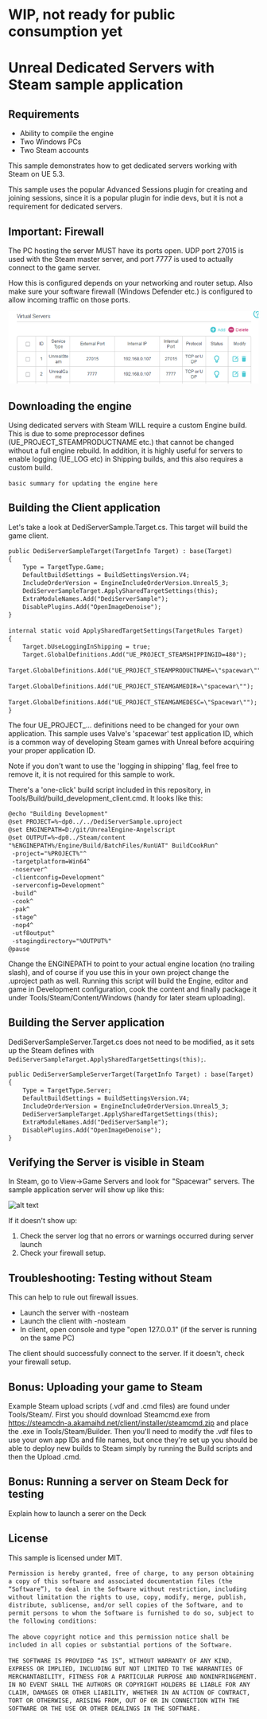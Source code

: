 # WIP, not ready for public consumption yet

# Unreal Dedicated Servers with Steam sample application

## Requirements

- Ability to compile the engine
- Two Windows PCs
- Two Steam accounts

This sample demonstrates how to get dedicated servers working with Steam on UE 5.3.

This sample uses the popular Advanced Sessions plugin for creating and joining sessions, since it is a popular plugin for indie devs, but it is not a requirement for dedicated servers.

## Important: Firewall

The PC hosting the server MUST have its ports open. UDP port 27015 is used with the Steam master server, and port 7777 is used to actually connect to the game server.

How this is configured depends on your networking and router setup. Also make sure your software firewall (Windows Defender etc.) is configured to allow incoming traffic on those ports.

![alt text](Docs/ports.png)

## Downloading the engine

Using dedicated servers with Steam WILL require a custom Engine build. This is due to some preprocessor defines (UE_PROJECT_STEAMPRODUCTNAME etc.) that cannot be changed without a full engine rebuild.
In addition, it is highly useful for servers to enable logging (UE_LOG etc) in Shipping builds, and this also requires a custom build.

```basic summary for updating the engine here```

## Building the Client application

Let's take a look at DediServerSample.Target.cs. This target will build the game client.

```
public DediServerSampleTarget(TargetInfo Target) : base(Target)
{
    Type = TargetType.Game;
    DefaultBuildSettings = BuildSettingsVersion.V4;
    IncludeOrderVersion = EngineIncludeOrderVersion.Unreal5_3;
    DediServerSampleTarget.ApplySharedTargetSettings(this);
    ExtraModuleNames.Add("DediServerSample");
    DisablePlugins.Add("OpenImageDenoise");
}

internal static void ApplySharedTargetSettings(TargetRules Target)
{
    Target.bUseLoggingInShipping = true;
    Target.GlobalDefinitions.Add("UE_PROJECT_STEAMSHIPPINGID=480");
    Target.GlobalDefinitions.Add("UE_PROJECT_STEAMPRODUCTNAME=\"spacewar\"");
    Target.GlobalDefinitions.Add("UE_PROJECT_STEAMGAMEDIR=\"spacewar\"");
    Target.GlobalDefinitions.Add("UE_PROJECT_STEAMGAMEDESC=\"Spacewar\"");
}
```

The four UE_PROJECT_... definitions need to be changed for your own application. This sample uses Valve's 'spacewar' test application ID, which is a common way of developing Steam games with Unreal before acquiring your proper application ID.

Note if you don't want to use the 'logging in shipping' flag, feel free to remove it, it is not required for this sample to work.

There's a 'one-click' build script included in this repository, in Tools/Build/build_development_client.cmd. It looks like this:

```
@echo "Building Development"
@set PROJECT=%~dp0../../DediServerSample.uproject
@set ENGINEPATH=D:/git/UnrealEngine-Angelscript
@set OUTPUT=%~dp0../Steam/content
"%ENGINEPATH%/Engine/Build/BatchFiles/RunUAT" BuildCookRun^
 -project="%PROJECT%"^
 -targetplatform=Win64^
 -noserver^
 -clientconfig=Development^
 -serverconfig=Development^
 -build^
 -cook^
 -pak^
 -stage^
 -nop4^
 -utf8output^
 -stagingdirectory="%OUTPUT%"
@pause
```

Change the ENGINEPATH to point to your actual engine location (no trailing slash), and of course if you use this in your own project change the .uproject path as well.
Running this script will build the Engine, editor and game in Development configuration, cook the content and finally package it under Tools/Steam/Content/Windows (handy for later steam uploading).

## Building the Server application

DediServerSampleServer.Target.cs does not need to be modified, as it sets up the Steam defines with ```DediServerSampleTarget.ApplySharedTargetSettings(this);```.

```
public DediServerSampleServerTarget(TargetInfo Target) : base(Target)
{
    Type = TargetType.Server;
    DefaultBuildSettings = BuildSettingsVersion.V4;
    IncludeOrderVersion = EngineIncludeOrderVersion.Unreal5_3;
    DediServerSampleTarget.ApplySharedTargetSettings(this);
    ExtraModuleNames.Add("DediServerSample");
    DisablePlugins.Add("OpenImageDenoise");
}
```

## Verifying the Server is visible in Steam

In Steam, go to View->Game Servers and look for "Spacewar" servers. The sample application server will show up like this:

![alt text](Docs/steambrowser.png)

If it doesn't show up:
1. Check the server log that no errors or warnings occurred during server launch
2. Check your firewall setup.

## Troubleshooting: Testing without Steam

This can help to rule out firewall issues.

- Launch the server with -nosteam
- Launch the client with -nosteam
- In client, open console and type "open 127.0.0.1" (if the server is running on the same PC)

The client should successfully connect to the server. If it doesn't, check your firewall setup.

## Bonus: Uploading your game to Steam

Example Steam upload scripts (.vdf and .cmd files) are found under Tools/Steam/. First you should download Steamcmd.exe from https://steamcdn-a.akamaihd.net/client/installer/steamcmd.zip and place the .exe in Tools/Steam/Builder. Then you'll need to modify the .vdf files to use your own app IDs and file names, but once they're set up you should be able to deploy new builds to Steam simply by running the Build scripts and then the Upload .cmd.

## Bonus: Running a server on Steam Deck for testing

Explain how to launch a serer on the Deck

## License

This sample is licensed under MIT.

```
Permission is hereby granted, free of charge, to any person obtaining a copy of this software and associated documentation files (the “Software”), to deal in the Software without restriction, including without limitation the rights to use, copy, modify, merge, publish, distribute, sublicense, and/or sell copies of the Software, and to permit persons to whom the Software is furnished to do so, subject to the following conditions:

The above copyright notice and this permission notice shall be included in all copies or substantial portions of the Software.

THE SOFTWARE IS PROVIDED “AS IS”, WITHOUT WARRANTY OF ANY KIND, EXPRESS OR IMPLIED, INCLUDING BUT NOT LIMITED TO THE WARRANTIES OF MERCHANTABILITY, FITNESS FOR A PARTICULAR PURPOSE AND NONINFRINGEMENT. IN NO EVENT SHALL THE AUTHORS OR COPYRIGHT HOLDERS BE LIABLE FOR ANY CLAIM, DAMAGES OR OTHER LIABILITY, WHETHER IN AN ACTION OF CONTRACT, TORT OR OTHERWISE, ARISING FROM, OUT OF OR IN CONNECTION WITH THE SOFTWARE OR THE USE OR OTHER DEALINGS IN THE SOFTWARE.
```